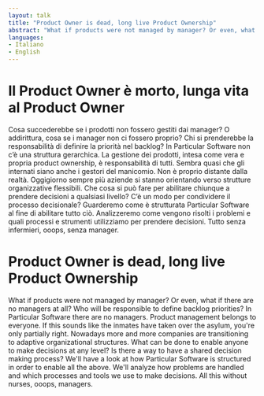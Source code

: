 ```yaml
---
layout: talk
title: "Product Owner is dead, long live Product Ownership"
abstract: "What if products were not managed by manager? Or even, what if there are no managers at all? Who will be responsible to define backlog priorities? In Particular Software there are no managers. Product management belongs to everyone. If this sounds like the inmates have taken over the asylum, you're only partially right. Nowadays more and more companies are transitioning to adaptive organizational structures. What can be done to enable anyone to make decisions at any level? Is there a way to have a shared decision making process? We'll have a look at how Particular Software is structured in order to enable all the above. We'll analyze how problems are handled and which processes and tools we use to make decisions. All this without nurses, ooops, managers." 
languages:
- Italiano
- English
---
```


# Il Product Owner è morto, lunga vita al Product Owner

Cosa succederebbe se i prodotti non fossero gestiti dai manager? O addirittura, cosa se i manager non ci fossero proprio? Chi si prenderebbe la responsabilità di definire la priorità nel backlog? In Particular Software non c’è una struttura gerarchica. La gestione dei prodotti, intesa come vera e propria product ownership, è responsabilità di tutti. Sembra quasi che gli internati siano anche i gestori del manicomio. Non è proprio distante dalla realtà. Oggigiorno sempre più aziende si stanno orientando verso strutture organizzative flessibili. Che cosa si può fare per abilitare chiunque a prendere decisioni a qualsiasi livello? C’è un modo per condividere il processo decisionale? Guarderemo come è strutturata Particular Software al fine di abilitare tutto ciò. Analizzeremo come vengono risolti i problemi e quali processi e strumenti utilizziamo per prendere decisioni. Tutto senza infermieri, ooops, senza manager.

# Product Owner is dead, long live Product Ownership

What if products were not managed by manager? Or even, what if there are no managers at all? Who will be responsible to define backlog priorities? In Particular Software there are no managers. Product management belongs to everyone. If this sounds like the inmates have taken over the asylum, you're only partially right. Nowadays more and more companies are transitioning to adaptive organizational structures. What can be done to enable anyone to make decisions at any level? Is there a way to have a shared decision making process? We'll have a look at how Particular Software is structured in order to enable all the above. We'll analyze how problems are handled and which processes and tools we use to make decisions. All this without nurses, ooops, managers.
